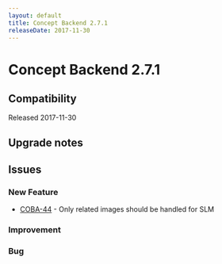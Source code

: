```yaml
---
layout: default
title: Concept Backend 2.7.1
releaseDate: 2017-11-30
---
```

<div class="jumbotron">
    <h1>Concept Backend 2.7.1</h1>    
    <h2>Compatibility</h2>
    <ul>
    </ul>
</div>

Released 2017-11-30



## Upgrade notes  
           



## Issues  


### New Feature 

 * [COBA-44](https://jira.infomaker.se/browse/COBA-44) - Only related images should be handled for SLM 


### Improvement 



### Bug 



